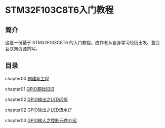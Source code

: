 # STM32F103C8T6入门教程

## 简介
这是一份基于 STM32F103C8T6 的入门教程，由作者从自身学习经历出发、整合互联网资源撰写。

## 目录
chapter00 [创建新工程](0_Create_New_Project.md)

chapter01 [GPIO基础知识](1_GPIO_Knowledge.md)

chapter02 [GPIO输出之LED闪烁](2_1_GPIO_Output_LED_Flashing.md)

chapter02 [GPIO输出之LED流水灯](https://github.com/Hi-Guo-Phy/Introduction-to-STM32F103C8T6/blob/main/2_2_GPIO_Water_Lamp.md)

chapter03 [GPIO输入之控制元件介绍](https://github.com/Hi-Guo-Phy/Introduction-to-STM32F103C8T6/blob/main/3_1_GPIO_input.md)

